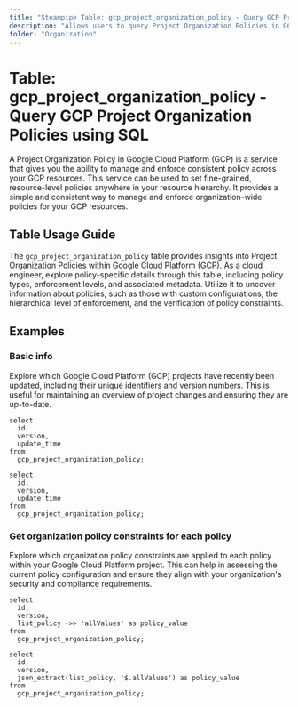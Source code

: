 ```yaml
---
title: "Steampipe Table: gcp_project_organization_policy - Query GCP Project Organization Policies using SQL"
description: "Allows users to query Project Organization Policies in GCP, specifically the policy details, providing insights into organization level policies and their impact on the project."
folder: "Organization"
---
```


# Table: gcp_project_organization_policy - Query GCP Project Organization Policies using SQL

A Project Organization Policy in Google Cloud Platform (GCP) is a service that gives you the ability to manage and enforce consistent policy across your GCP resources. This service can be used to set fine-grained, resource-level policies anywhere in your resource hierarchy. It provides a simple and consistent way to manage and enforce organization-wide policies for your GCP resources.

## Table Usage Guide

The `gcp_project_organization_policy` table provides insights into Project Organization Policies within Google Cloud Platform (GCP). As a cloud engineer, explore policy-specific details through this table, including policy types, enforcement levels, and associated metadata. Utilize it to uncover information about policies, such as those with custom configurations, the hierarchical level of enforcement, and the verification of policy constraints.

## Examples

### Basic info
Explore which Google Cloud Platform (GCP) projects have recently been updated, including their unique identifiers and version numbers. This is useful for maintaining an overview of project changes and ensuring they are up-to-date.

```sql+postgres
select
  id,
  version,
  update_time
from
  gcp_project_organization_policy;
```

```sql+sqlite
select
  id,
  version,
  update_time
from
  gcp_project_organization_policy;
```

### Get organization policy constraints for each policy
Explore which organization policy constraints are applied to each policy within your Google Cloud Platform project. This can help in assessing the current policy configuration and ensure they align with your organization's security and compliance requirements.

```sql+postgres
select
  id,
  version,
  list_policy ->> 'allValues' as policy_value
from
  gcp_project_organization_policy;
```

```sql+sqlite
select
  id,
  version,
  json_extract(list_policy, '$.allValues') as policy_value
from
  gcp_project_organization_policy;
```
